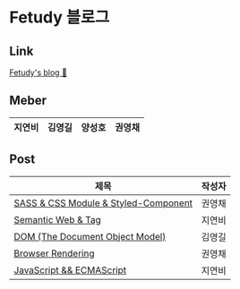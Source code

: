 # Fetudy 블로그

## Link

[Fetudy's blog 🚀](https://fetudy-blog.vercel.app/)

## Meber

| 지연비 | 김영길 | 양성호 | 권영채 |
| :----: | :----: | :----: | :----: |

## Post

| 제목                                                                                                 | 작성자 |
| ---------------------------------------------------------------------------------------------------- | ------ |
| [SASS & CSS Module & Styled-Component](https://fetudy-blog.vercel.app/posts/2022-03-08-css-zerochae) | 권영채 |
| [Semantic Web & Tag](https://fetudy-blog.vercel.app/posts/2022-03-08-sementic-jyb1798)               | 지연비 |
| [DOM (The Document Object Model)](https://fetudy-blog.vercel.app/posts/2022-03-08-dom-Gilpop8663)    | 김영길 |
| [Browser Rendering](https://fetudy-blog.vercel.app/posts/2022-03-09-BrowerRendering-zerochae)        | 권영채 |
| [JavaScript && ECMAScript](https://fetudy-blog.vercel.app/posts/2022-03-10-JSvsECMAScript-jyb1798)   | 지연비 |
